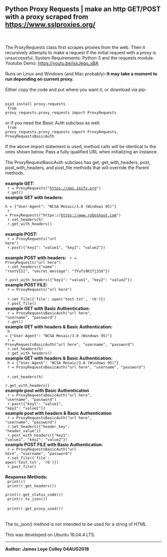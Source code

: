 ## Python Proxy Requests | make an http GET/POST with a proxy scraped from https://www.sslproxies.org/
<br><br>
The ProxyRequests class first scrapes proxies from the web. Then it recursively attempts to make a request if the initial request with a proxy is unsuccessful. System Requirements: Python 3 and the requests module.
<br> Youtube Demo:  https://youtu.be/isxJeqo_sBA
<br><br>
Runs on Linux and Windows (and Mac probably)-<b>It may take a moment to run depending on current proxy.</b>
<br><br>
Either copy the code and put where you want it, or download via pip:
<br><br>
<code>
pip3 install proxy-requests
</code>
<br>
<code>
from proxy_requests.proxy_requests import ProxyRequests
</code>
<br><br>
or if you need the Basic Auth subclass as well:
<br>
<code>
from proxy_requests.proxy_requests import ProxyRequests, ProxyRequestsBasicAuth
</code>
<br><br>
If the above import statement is used, method calls will be identical to the ones shown below. Pass a fully qualified URL when initializing an instance.
<br><br>
The ProxyRequestBasicAuth subclass has get, get_with_headers, post, post_with_headers, and post_file methods that will override the Parent methods.
<br><br>
<b>example GET:</b><br>
<code>
r = ProxyRequests("https://api.ipify.org")
</code>
<br>
<code>
r.get()
</code>
<br>
<b>example GET with headers:</b><br>
<code>
h = {"User-Agent": "NCSA Mosaic/3.0 (Windows 95)"}
</code>
<br>
<code>
r = ProxyRequests("https://https://www.roboshout.com")
</code>
<br>
<code>
r.set_headers(h)
</code>
<br>
<code>
r.get_with_headers()
</code>
<br>
<b>example POST:</b><br>
<code>
r = ProxyRequests("url here")
</code>
<br>
<code>
r.post({"key1": "value1", "key2": "value2"})
</code>
<br>
<b>example POST with headers:</b>
<code>
r = ProxyRequests("url here")
</code>
<br>
<code>
r.set_headers({"name": "rootVIII", "secret_message": "7Yufs9KIfj33d"})
</code>
<br>
<code>
r.post_with_headers({"key1": "value1", "key2": "value2"})
</code>
<br>
<b>example POST FILE:</b><br>
<code>
r = ProxyRequests("url here")
</code>
<br>
<code>
r.set_file({'file': open('test.txt', 'rb')})
</code>
<br>
<code>
r.post_file()
</code>
<br>
<b>example GET with Basic Authentication:</b><br>
<code>
r = ProxyRequestsBasicAuth("url here", "username", "password")
</code>
<br>
<code>
r.get()
</code>
<br>
<b>example GET with headers & Basic Authentication:</b><br>
<code>
h = {"User-Agent": "NCSA Mosaic/3.0 (Windows 95)"}
</code>
<br>
<code>
r = ProxyRequestsBasicAuth("url here", "username", "password")
</code>
<br>
<code>
r.set_headers(h)
</code>
<br>
<code>
r.get_with_headers()
</code>
<br>
<b>example GET with headers & Basic Authentication:</b><br>
<code>
h = {"User-Agent": "NCSA Mosaic/3.0 (Windows 95)"}
</code>
<br>
<code>
r = ProxyRequestsBasicAuth("url here", "username", "password")
</code>
<br>
<code>
r.set_headers(h)
</code>
<br>
<code>
r.get_with_headers()
</code>
<br>
<b>example post with Basic Authentication</b><br>
<code>
r = ProxyRequestsBasicAuth("url here", "username", "password")
</code>
<br>
<code>
r.post({"key1": "value1", "key2": "value2"})
</code>
<br>
<b>example post with headers & Basic Authentication</b><br>
<code>
r = ProxyRequestsBasicAuth("url here", "username", "password")
</code>
<br>
<code>
r.set_headers({"header_key": "header_value"})
</code>
<br>
<code>
r.post_with_headers({"key1": "value1", "key2": "value2"})
</code>
<br>
<b>example POST FILE with Basic Authentication:</b><br>
<code>
r = ProxyRequestsBasicAuth("url here", "username", "password")
</code>
<br>
<code>
r.set_file({'file': open('test.txt', 'rb')})
</code>
<br>
<code>
r.post_file()
</code>
<br><br>
<b>Response Methods:</b>
<br>
<code>
print(r)
</code>
<br>
<code>
print(r.get_headers())
</code>
<br>
<code>
print(r.get_status_code())
</code>
<br>
<code>
print(r.to_json())
</code>
<br>
<code>
print(r.get_proxy_used())
</code>
<br>
</code>
<br><br>
The to_json() method is not intended to be used for a string of HTML
<br><br>
This was developed on Ubuntu 16.04.4 LTS.
<hr>
<b>Author: James Loye Colley  04AUG2018</b><br><br>
